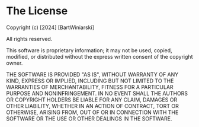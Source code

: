 # The License

Copyright (c) [2024] [BartWiniarski]

All rights reserved.

This software is proprietary information;
it may not be used, copied, modified, or distributed
without the express written consent of the copyright owner.

THE SOFTWARE IS PROVIDED "AS IS", WITHOUT WARRANTY OF ANY KIND, EXPRESS OR
IMPLIED, INCLUDING BUT NOT LIMITED TO THE WARRANTIES OF MERCHANTABILITY,
FITNESS FOR A PARTICULAR PURPOSE AND NONINFRINGEMENT. IN NO EVENT SHALL THE
AUTHORS OR COPYRIGHT HOLDERS BE LIABLE FOR ANY CLAIM, DAMAGES OR OTHER
LIABILITY, WHETHER IN AN ACTION OF CONTRACT, TORT OR OTHERWISE, ARISING FROM,
OUT OF OR IN CONNECTION WITH THE SOFTWARE OR THE USE OR OTHER DEALINGS IN THE
SOFTWARE.
